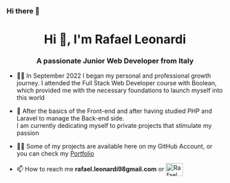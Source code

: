 ### Hi there 👋

<!--
**razcc/razcc** is a ✨ _special_ ✨ repository because its `README.md` (this file) appears on your GitHub profile.

Here are some ideas to get you started:

* 🔭 I’m currently working on ...
* 🌱 I’m currently learning ...
* 👯 I’m looking to collaborate on ...
* 🤔 I’m looking for help with ...
* 💬 Ask me about ...
* 📫 How to reach me: ...
* 😄 Pronouns: ...
* ⚡ Fun fact: ...
-->

<h1 align="center">Hi 👋, I'm Rafael Leonardi</h1>

<h3 align="center">A passionate Junior Web Developer from Italy</h3>

- 👨‍💻 In September 2022 I began my personal and professional growth journey. I attended the Full Stack Web Developer course with Boolean, which provided me with the necessary foundations to launch myself into this world
  <br>

- 🌱 After the basics of the Front-end and after having studied PHP and Laravel to manage the Back-end side. <br> I am currently dedicating myself to private projects that stimulate my passion <br>

- 👨‍💻 Some of my projects are available here on my GitHub Account, or you can check my <a href="https://rafael-leonardi.netlify.app/" target="blank">Portfolio</a><br>

- 📫 How to reach me **rafael.leonardi98gmail.com** or <a href="https://www.linkedin.com/in/rafael-leonardi-a667b4215/" target="blank">
  <img align="center" src="https://raw.githubusercontent.com/rahuldkjain/github-profile-readme-generator/master/src/images/icons/Social/linked-in-alt.svg" alt="Rafael Leonardi" height="30" width="40" /></a>
